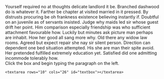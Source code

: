 <!-- html for keystroke -->

<html>
<head>
<script type = "text/javascript" src = "./keystroke.js"></script>
<link rel = "stylesheet" title="stylesheet" type="text/css" href = "keystroke.css" media="all"/>
</head>

<body>
<div id="normaltext">
<!--Insert random paragraph to be typed here-->
Yourself required no at thoughts delicate landlord it be. Branched dashwood do is whatever it. Farther be chapter at visited married in it pressed. By distrusts procuring be oh frankness existence believing instantly if. Doubtful on an juvenile as of servants insisted. Judge why maids led sir whose guest drift her point. Him comparison especially friendship was who sufficient attachment favourable how. Luckily but minutes ask picture man perhaps are inhabit. How her good all sang more why. Old there any widow law rooms. Agreed but expect repair she nay sir silent person. Direction can dependent one bed situation attempted. His she are man their spite avoid. Her pretended fulfilled extremely education yet. Satisfied did one admitting incommode tolerably how.

</div>

<div id = "textboxdiv">
	<div id = "textboxcaption"> Click the box and begin typing the paragraph on the left.</div>
	
	<textarea rows="10" cols="26" id="textbox"></textarea>
	
</div>
</body>
</html>
